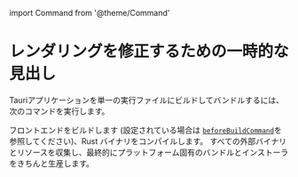 import Command from '@theme/Command'

# レンダリングを修正するための一時的な見出し

<!-- The above heading is here because fragments aren't really supported in the context of Astro Content Collections -->

Tauriアプリケーションを単一の実行ファイルにビルドしてバンドルするには、次のコマンドを実行します。

<Command name="build" />

フロントエンドをビルドします (設定されている場合は [`beforeBuildCommand`][beforebuildcommand]を参照してください)、Rust バイナリをコンパイルします。 すべての外部バイナリとリソースを収集し、最終的にプラットフォーム固有のバンドルとインストーラをきちんと生産します。

[beforebuildcommand]: ../../api/config.md#buildconfig.beforebuildcommand
